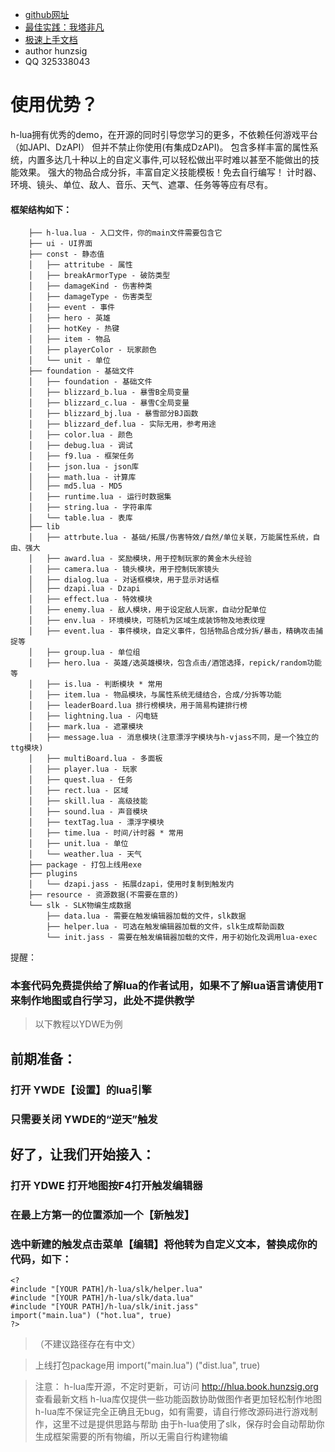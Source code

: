  * [github网址](https://github.com/hunzsig-warcraft3/h-lua)
 * [最佳实践：我塔非凡](https://github.com/hunzsig-warcraft3/w3x-my-tower)
 * [极速上手文档](https://docs.qq.com/doc/DTUZZZWZzYVpyeW1o)
 * author hunzsig
 * QQ 325338043

# 使用优势？
h-lua拥有优秀的demo，在开源的同时引导您学习的更多，不依赖任何游戏平台（如JAPI、DzAPI）
但并不禁止你使用(有集成DzAPI)。
包含多样丰富的属性系统，内置多达几十种以上的自定义事件,可以轻松做出平时难以甚至不能做出的技能效果。
强大的物品合成分拆，丰富自定义技能模板！免去自行编写！
计时器、环境、镜头、单位、敌人、音乐、天气、遮罩、任务等等应有尽有。

#### 框架结构如下：
```
    ├── h-lua.lua - 入口文件，你的main文件需要包含它
    ├── ui - UI界面
    ├── const - 静态值
    │   ├── attritube - 属性
    │   ├── breakArmorType - 破防类型
    │   ├── damageKind - 伤害种类
    │   ├── damageType - 伤害类型
    │   ├── event - 事件
    │   ├── hero - 英雄
    │   ├── hotKey - 热键
    │   ├── item - 物品
    │   ├── playerColor - 玩家颜色
    │   └── unit - 单位
    ├── foundation - 基础文件
    │   ├── foundation - 基础文件
    │   ├── blizzard_b.lua - 暴雪B全局变量
    │   ├── blizzard_c.lua - 暴雪C全局变量
    │   ├── blizzard_bj.lua - 暴雪部分BJ函数
    │   ├── blizzard_def.lua - 实际无用，参考用途
    │   ├── color.lua - 颜色
    │   ├── debug.lua - 调试
    │   ├── f9.lua - 框架任务
    │   ├── json.lua - json库
    │   ├── math.lua - 计算库
    │   ├── md5.lua - MD5
    │   ├── runtime.lua - 运行时数据集
    │   ├── string.lua - 字符串库
    │   └── table.lua - 表库
    ├── lib
    │   ├── attrbute.lua - 基础/拓展/伤害特效/自然/单位关联，万能属性系统，自由、强大
    │   ├── award.lua - 奖励模块，用于控制玩家的黄金木头经验
    │   ├── camera.lua - 镜头模块，用于控制玩家镜头
    │   ├── dialog.lua - 对话框模块，用于显示对话框
    │   ├── dzapi.lua - Dzapi
    │   ├── effect.lua - 特效模块
    │   ├── enemy.lua - 敌人模块，用于设定敌人玩家，自动分配单位
    │   ├── env.lua - 环境模块，可随机为区域生成装饰物及地表纹理
    │   ├── event.lua - 事件模块，自定义事件，包括物品合成分拆/暴击，精确攻击捕捉等
    │   ├── group.lua - 单位组
    │   ├── hero.lua - 英雄/选英雄模块，包含点击/酒馆选择，repick/random功能等
    │   ├── is.lua - 判断模块 * 常用
    │   ├── item.lua - 物品模块，与属性系统无缝结合，合成/分拆等功能
    │   ├── leaderBoard.lua 排行榜模块，用于简易构建排行榜
    │   ├── lightning.lua - 闪电链
    │   ├── mark.lua - 遮罩模块
    │   ├── message.lua - 消息模块(注意漂浮字模块与h-vjass不同，是一个独立的ttg模块)
    │   ├── multiBoard.lua - 多面板
    │   ├── player.lua - 玩家
    │   ├── quest.lua - 任务
    │   ├── rect.lua - 区域
    │   ├── skill.lua - 高级技能
    │   ├── sound.lua - 声音模块
    │   ├── textTag.lua - 漂浮字模块
    │   ├── time.lua - 时间/计时器 * 常用
    │   ├── unit.lua - 单位
    │   └── weather.lua - 天气
    ├── package - 打包上线用exe
    ├── plugins
    │   └── dzapi.jass - 拓展dzapi，使用时复制到触发内
    ├── resource - 资源数据(不需要在意的)
    └── slk - SLK物编生成数据
        ├── data.lua - 需要在触发编辑器加载的文件，slk数据
        ├── helper.lua - 可选在触发编辑器加载的文件，slk生成帮助函数
        └── init.jass - 需要在触发编辑器加载的文件，用于初始化及调用lua-exec
```

提醒：
### 本套代码免费提供给了解lua的作者试用，如果不了解lua语言请使用T来制作地图或自行学习，此处不提供教学

> 以下教程以YDWE为例
## 前期准备：
### 打开 YWDE【设置】的lua引擎 
### 只需要关闭 YWDE的“逆天”触发

## 好了，让我们开始接入：
### 打开 YDWE 打开地图按F4打开触发编辑器
### 在最上方第一的位置添加一个【新触发】
### 选中新建的触发点击菜单【编辑】将他转为自定义文本，替换成你的代码，如下：
```
<?
#include "[YOUR PATH]/h-lua/slk/helper.lua"
#include "[YOUR PATH]/h-lua/slk/data.lua"
#include "[YOUR PATH]/h-lua/slk/init.jass"
import("main.lua") ("hot.lua", true)
?>
```
> （不建议路径存在有中文）

> 上线打包package用 import("main.lua") ("dist.lua", true)

> 注意：
h-lua库开源，不定时更新，可访问 http://hlua.book.hunzsig.org 查看最新文档
h-lua库仅提供一些功能函数协助做图作者更加轻松制作地图
h-lua库不保证完全正确且无bug，如有需要，请自行修改源码进行游戏制作，这里不过是提供思路与帮助
由于h-lua使用了slk，保存时会自动帮助你生成框架需要的所有物编，所以无需自行构建物编
